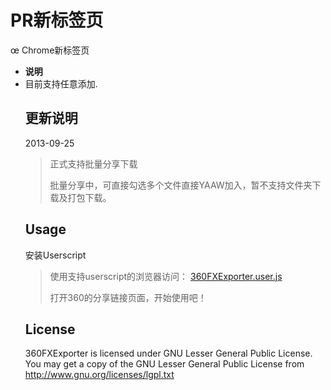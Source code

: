 <h1>
<a name="360fxexporter" class="anchor" href="#thunderlixianexporter"><span class="mini-icon mini-icon-link"></span></a>PR新标签页</h1>

<p>œ
Chrome新标签页</p>

<ul>
<li><strong>说明</strong></li>
<li>目前支持任意添加.</li>


<h2>
<a name="update" class="anchor" href="#update"><span class="mini-icon mini-icon-link"></span></a>更新说明</h2>

<p>2013-09-25</p>
<blockquote>
<p>正式支持批量分享下载</p>
<p>批量分享中，可直接勾选多个文件直接YAAW加入，暂不支持文件夹下载及打包下载。</p>
</blockquote>


<h2>
<a name="usage" class="anchor" href="#usage"><span class="mini-icon mini-icon-link"></span></a>Usage</h2>

<p>安装Userscript</p>

<blockquote>
<p>使用支持userscript的浏览器访问： <a href="https://raw.github.com/chztv/360FXExporter/master/360FXExporter.user.js">360FXExporter.user.js</a></p>

<p>打开360的分享链接页面，开始使用吧！<br></p>
</blockquote>


<h2>
<a name="license" class="anchor" href="#license"><span class="mini-icon mini-icon-link"></span></a>License</h2>

<p>360FXExporter is licensed under GNU Lesser General Public License.
You may get a copy of the GNU Lesser General Public License from <a href="http://www.gnu.org/licenses/lgpl.txt">http://www.gnu.org/licenses/lgpl.txt</a></p>
